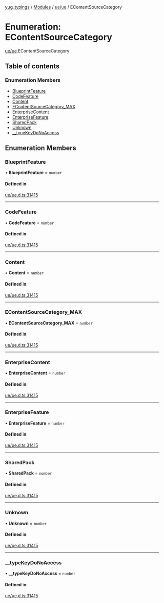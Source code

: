 [yug_typings](../README.md) / [Modules](../modules.md) / [ue/ue](../modules/ue_ue.md) / EContentSourceCategory

# Enumeration: EContentSourceCategory

[ue/ue](../modules/ue_ue.md).EContentSourceCategory

## Table of contents

### Enumeration Members

- [BlueprintFeature](ue_ue.EContentSourceCategory.md#blueprintfeature)
- [CodeFeature](ue_ue.EContentSourceCategory.md#codefeature)
- [Content](ue_ue.EContentSourceCategory.md#content)
- [EContentSourceCategory\_MAX](ue_ue.EContentSourceCategory.md#econtentsourcecategory_max)
- [EnterpriseContent](ue_ue.EContentSourceCategory.md#enterprisecontent)
- [EnterpriseFeature](ue_ue.EContentSourceCategory.md#enterprisefeature)
- [SharedPack](ue_ue.EContentSourceCategory.md#sharedpack)
- [Unknown](ue_ue.EContentSourceCategory.md#unknown)
- [\_\_typeKeyDoNoAccess](ue_ue.EContentSourceCategory.md#__typekeydonoaccess)

## Enumeration Members

### BlueprintFeature

• **BlueprintFeature** = `number`

#### Defined in

[ue/ue.d.ts:31415](https://github.com/YugMetaverse/yug_typings/blob/b7d9b19/ue/ue.d.ts#L31415)

___

### CodeFeature

• **CodeFeature** = `number`

#### Defined in

[ue/ue.d.ts:31415](https://github.com/YugMetaverse/yug_typings/blob/b7d9b19/ue/ue.d.ts#L31415)

___

### Content

• **Content** = `number`

#### Defined in

[ue/ue.d.ts:31415](https://github.com/YugMetaverse/yug_typings/blob/b7d9b19/ue/ue.d.ts#L31415)

___

### EContentSourceCategory\_MAX

• **EContentSourceCategory\_MAX** = `number`

#### Defined in

[ue/ue.d.ts:31415](https://github.com/YugMetaverse/yug_typings/blob/b7d9b19/ue/ue.d.ts#L31415)

___

### EnterpriseContent

• **EnterpriseContent** = `number`

#### Defined in

[ue/ue.d.ts:31415](https://github.com/YugMetaverse/yug_typings/blob/b7d9b19/ue/ue.d.ts#L31415)

___

### EnterpriseFeature

• **EnterpriseFeature** = `number`

#### Defined in

[ue/ue.d.ts:31415](https://github.com/YugMetaverse/yug_typings/blob/b7d9b19/ue/ue.d.ts#L31415)

___

### SharedPack

• **SharedPack** = `number`

#### Defined in

[ue/ue.d.ts:31415](https://github.com/YugMetaverse/yug_typings/blob/b7d9b19/ue/ue.d.ts#L31415)

___

### Unknown

• **Unknown** = `number`

#### Defined in

[ue/ue.d.ts:31415](https://github.com/YugMetaverse/yug_typings/blob/b7d9b19/ue/ue.d.ts#L31415)

___

### \_\_typeKeyDoNoAccess

• **\_\_typeKeyDoNoAccess** = `number`

#### Defined in

[ue/ue.d.ts:31415](https://github.com/YugMetaverse/yug_typings/blob/b7d9b19/ue/ue.d.ts#L31415)
